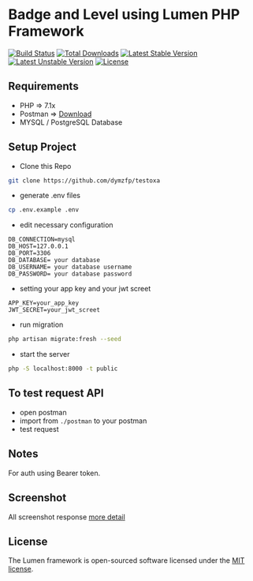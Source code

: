 # Badge and Level using Lumen PHP Framework

[![Build Status](https://travis-ci.org/laravel/lumen-framework.svg)](https://travis-ci.org/laravel/lumen-framework)
[![Total Downloads](https://poser.pugx.org/laravel/lumen-framework/d/total.svg)](https://packagist.org/packages/laravel/lumen-framework)
[![Latest Stable Version](https://poser.pugx.org/laravel/lumen-framework/v/stable.svg)](https://packagist.org/packages/laravel/lumen-framework)
[![Latest Unstable Version](https://poser.pugx.org/laravel/lumen-framework/v/unstable.svg)](https://packagist.org/packages/laravel/lumen-framework)
[![License](https://poser.pugx.org/laravel/lumen-framework/license.svg)](https://packagist.org/packages/laravel/lumen-framework)

## Requirements
* PHP => 7.1x
* Postman => [Download](https://www.getpostman.com/downloads/)
* MYSQL / PostgreSQL Database

## Setup Project

* Clone this Repo
```bash
git clone https://github.com/dymzfp/testoxa
```
* generate .env files
```bash
cp .env.example .env
```
* edit necessary configuration 
```
DB_CONNECTION=mysql
DB_HOST=127.0.0.1
DB_PORT=3306
DB_DATABASE= your database
DB_USERNAME= your database username
DB_PASSWORD= your database password
```

* setting your app key and your jwt screet
```
APP_KEY=your_app_key
JWT_SECRET=your_jwt_screet
```

* run migration

```bash
php artisan migrate:fresh --seed
```

* start the server

```bash
php -S localhost:8000 -t public
```

## To test request API

 * open postman
 * import from ```./postman``` to your postman
 * test request
 
## Notes
 
 For auth using Bearer token.
 
## Screenshot

 All screenshot response [more detail](https://github.com/dymzfp/testoxa/tree/master/screenshot)

## License

The Lumen framework is open-sourced software licensed under the [MIT license](https://opensource.org/licenses/MIT).
